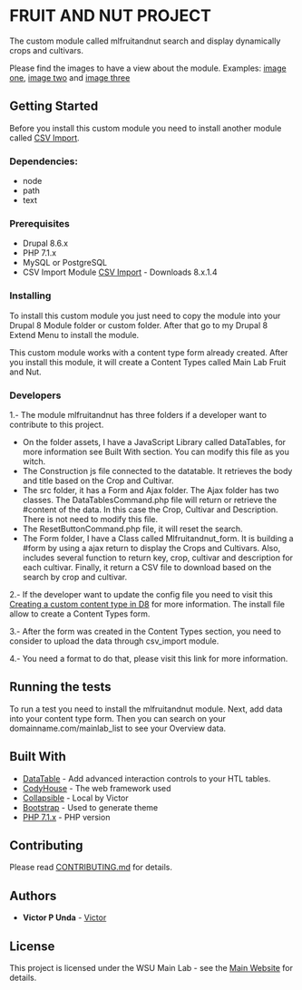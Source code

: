# FRUIT AND NUT PROJECT

The custom module called mlfruitandnut search and display dynamically crops and cultivars.

Please find the images to have a view about the module.
Examples: [image one](/ScreenShot1.png), [image two](/ScreenShot2.png) and [image three](/ScreenShot3.png)

## Getting Started

Before you install this custom module you need to install another module called [CSV Import](https://www.drupal.org/project/csv_importer). 

### Dependencies:

- node
- path
- text

### Prerequisites

- Drupal 8.6.x
- PHP 7.1.x
- MySQL or  PostgreSQL
- CSV Import Module [CSV Import](https://www.drupal.org/project/csv_importer) - Downloads 8.x.1.4

### Installing

To install this custom module you just need to copy the module into your Drupal 8 Module folder or custom folder. 
After that go to my Drupal 8 Extend Menu to install the module.

This custom module works with a content type form already created.
After you install this module, it will create a Content Types called Main Lab Fruit and Nut.

### Developers

1.- The module mlfruitandnut has three folders if a developer want to contribute to this project.
 * On the folder assets, I have a JavaScript Library called DataTables, for more information see Built With section.
You can modify this file as you witch. 
 * The Construction js file connected to the datatable. It retrieves the body and title based on the Crop and Cultivar.
 * The src folder, it has a Form and Ajax folder. The Ajax folder has two classes. The DataTablesCommand.php file will return 
or retrieve the #content of the data. In this case the Crop, Cultivar and Description. There is not need to modify this file.
 * The ResetButtonCommand.php file, it will reset the search.
 * The Form folder, I have a Class called Mlfruitandnut_form. It is building a #form by using a ajax return to display the Crops and Cultivars.
   Also, includes several function to return key, crop, cultivar and description for each cultivar. 
   Finally, it return a CSV file to download based on the search by crop and cultivar.

2.- If the developer want to update the config file you need to visit this [Creating a custom content type in D8](https://www.drupal.org/docs/8/api/entity-api/creating-a-custom-content-type-in-drupal-8) for more information. The install file 
    allow to create a Content Types form. 

3.- After the form was created in the Content Types section, you need to consider to upload the data through csv_import module.

4.- You need a format to do that, please visit this link []() for more information.




## Running the tests

To run a test you need to install the mlfruitandnut module. Next, add data into your content type form. Then you can search on your domainname.com/mainlab_list to see your Overview data.

## Built With

* [DataTable](https://datatables.net/) - Add advanced interaction controls to your HTL tables.
* [CodyHouse](https://codyhouse.co/) - The web framework used
* [Collapsible](https://github.com/Viktoru/Overview/tree/master/mainlab_list/assets/css) - Local by Victor
* [Bootstrap](https://getbootstrap.com/docs/3.4/) - Used to generate theme
* [PHP 7.1.x](http://php.net/) - PHP version

## Contributing

Please read [CONTRIBUTING.md](https://github.com/Viktoru/) for details.

## Authors

* **Victor P Unda** - [Victor](https://github.com/Viktoru/)

## License

This project is licensed under the WSU Main Lab - see the [Main Website](http://www.bioinfo.wsu.edu) for details.

